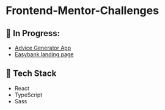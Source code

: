 # Frontend-Mentor-Challenges

## 🚧 In Progress:

- [Advice Generator App](https://www.frontendmentor.io/challenges/advice-generator-app-QdUG-13db)
- [Easybank landing page](https://www.frontendmentor.io/challenges/easybank-landing-page-WaUhkoDN)

## 🚀 Tech Stack

- React
- TypeScript
- Sass
